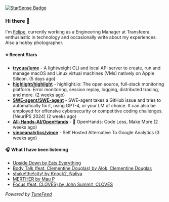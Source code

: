 <a href="https://starsense.app/developer-types" target="_blank"><img src="https://starsense.app/api/badge/?user=valtlfelipe" alt="StarSense Badge"></a>

### Hi there 👋

I'm [Felipe](https://felipevm.com), currently working as a Engineering Manager at Transfeera, enthusiastic in technology and occasionally write about my experiences. Also a hobby photographer.

#### ⭐ Recent Stars
- **[trycua/lume](https://github.com/trycua/lume)** - A lightweight CLI and local API server to create, run and manage macOS and Linux virtual machines (VMs) natively on Apple Silicon. (5 days ago)
- **[highlight/highlight](https://github.com/highlight/highlight)** - highlight.io: The open source, full-stack monitoring platform. Error monitoring, session replay, logging, distributed tracing, and more. (2 weeks ago)
- **[SWE-agent/SWE-agent](https://github.com/SWE-agent/SWE-agent)** - SWE-agent takes a GitHub issue and tries to automatically fix it, using GPT-4, or your LM of choice. It can also be employed for offensive cybersecurity or competitive coding challenges. [NeurIPS 2024]  (2 weeks ago)
- **[All-Hands-AI/OpenHands](https://github.com/All-Hands-AI/OpenHands)** - 🙌 OpenHands: Code Less, Make More (2 weeks ago)
- **[vinceanalytics/vince](https://github.com/vinceanalytics/vince)** - Self Hosted Alternative To Google Analytics (3 weeks ago)

#### 🎧 What I have been listening
- [Upside Down by Eats Everything](https://open.spotify.com/track/0c4Nc8b09Ry23plhCf387W)
- [Body Talk (feat. Clementine Douglas) by Alok, Clementine Douglas](https://open.spotify.com/track/7xn2WAbQfGjh8Xjs7zEWGf)
- [shake!the!city! by Knock2, Naliya](https://open.spotify.com/track/0AdQigPVEFZrgzdBGHEnuC)
- [MERTHER by Mau P](https://open.spotify.com/track/5jOz15GVP7iQXEb40tQhX2)
- [Focus (feat. CLOVES) by John Summit, CLOVES](https://open.spotify.com/track/0xaXwvcjq7aAKwMKe22Bw7)

_Powered by [TuneFeed](https://tunefeed.app?ref=github.com)_


